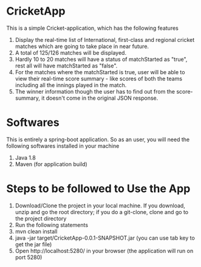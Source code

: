 # CricketApp
This is a simple Cricket-application, which has the following features
1. Display the real-time list of International, first-class and regional cricket matches which are going to take place in near future.
2. A total of 125/126 matches will be displayed.
3. Hardly 10 to 20 matches will have a status of matchStarted as "true", rest all will have matchStarted as "false".
4. For the matches where the matchStarted is true, user will be able to view their real-time score summary - like scores of both the teams including all the innings played in the match.
5. The winner information though the user has to find out from the score-summary, it doesn't come in the original JSON response.


# Softwares
This is entirely a spring-boot application. So as an user, you will need the following softwares installed in your machine
1. Java 1.8
2. Maven (for application build)

# Steps to be followed to Use the App
1. Download/Clone the project in your local machine. If you download, unzip and go the root directory; if you do a git-clone, clone and go to the project directory
2. Run the following statements
3. mvn clean install
4. java -jar target/CricketApp-0.0.1-SNAPSHOT.jar (you can use tab key to get the jar file)
5. Open http://localhost:5280/ in your browser (the application  will run on port 5280)
